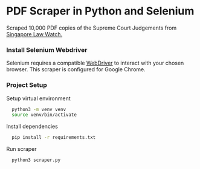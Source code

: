 # PDF Scraper in Python and Selenium

Scraped 10,000 PDF copies of the Supreme Court Judgements from [Singapore Law Watch.](https://www.singaporelawwatch.sg/Judgments)

### Install Selenium Webdriver
Selenium requires a compatible [WebDriver](https://www.selenium.dev/downloads/) to interact with your chosen browser. This scraper is configured for Google Chrome.

### Project Setup

Setup virtual environment

```bash
  python3 -m venv venv
  source venv/bin/activate 
```

Install dependencies

```bash
  pip install -r requirements.txt
```

Run scraper

```bash
  python3 scraper.py
```
